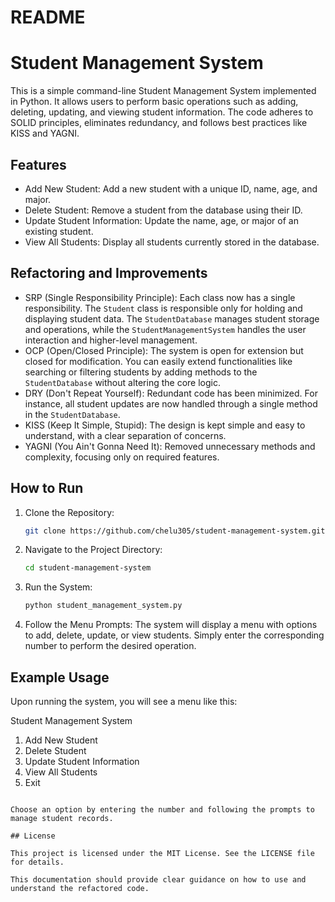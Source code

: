 # README
# Student Management System

This is a simple command-line Student Management System implemented in Python. It allows users to perform basic operations such as adding, deleting, updating, and viewing student information. The code adheres to SOLID principles, eliminates redundancy, and follows best practices like KISS and YAGNI.

## Features

- Add New Student: Add a new student with a unique ID, name, age, and major.
- Delete Student: Remove a student from the database using their ID.
- Update Student Information: Update the name, age, or major of an existing student.
- View All Students: Display all students currently stored in the database.

## Refactoring and Improvements

- SRP (Single Responsibility Principle): Each class now has a single responsibility. The `Student` class is responsible only for holding and displaying student data. The `StudentDatabase` manages student storage and operations, while the `StudentManagementSystem` handles the user interaction and higher-level management.
- OCP (Open/Closed Principle): The system is open for extension but closed for modification. You can easily extend functionalities like searching or filtering students by adding methods to the `StudentDatabase` without altering the core logic.
- DRY (Don't Repeat Yourself): Redundant code has been minimized. For instance, all student updates are now handled through a single method in the `StudentDatabase`.
- KISS (Keep It Simple, Stupid): The design is kept simple and easy to understand, with a clear separation of concerns.
- YAGNI (You Ain't Gonna Need It): Removed unnecessary methods and complexity, focusing only on required features.

## How to Run

1. Clone the Repository:
    ```bash
    git clone https://github.com/chelu305/student-management-system.git
    ```
2. Navigate to the Project Directory:
    ```bash
    cd student-management-system
    ```
3. Run the System:
    ```bash
    python student_management_system.py
    ```
4. Follow the Menu Prompts: The system will display a menu with options to add, delete, update, or view students. Simply enter the corresponding number to perform the desired operation.

## Example Usage

Upon running the system, you will see a menu like this:

Student Management System
1. Add New Student
2. Delete Student
3. Update Student Information
4. View All Students
5. Exit
```

Choose an option by entering the number and following the prompts to manage student records.

## License

This project is licensed under the MIT License. See the LICENSE file for details.

This documentation should provide clear guidance on how to use and understand the refactored code.
